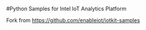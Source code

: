 #Python Samples for Intel IoT Analytics Platform

Fork from https://github.com/enableiot/iotkit-samples